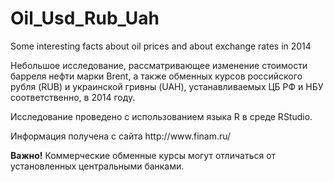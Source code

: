 Oil_Usd_Rub_Uah
===============

Some interesting facts about oil prices and about exchange rates in 2014
<p>Небольшое исследование, рассматривающее изменение стоимости барреля нефти марки Brent, а также обменных курсов российского рубля (RUB) и украинской гривны (UAH), устанавливаемых ЦБ РФ и НБУ соответственно, в 2014 году. 
<p>Исследование проведено с использованием языка R в среде RStudio.
<p>Информация получена с сайта http://www.finam.ru/
<p><b>Важно!</b> Коммерческие обменные курсы могут отличаться от установленных центральными банками.
